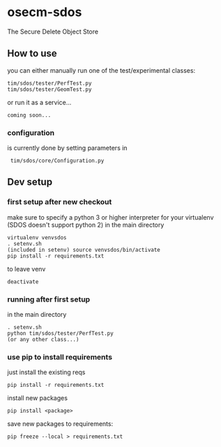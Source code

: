 # osecm-sdos
The Secure Delete Object Store

## How to use
you can either manually run one of the test/experimental classes:

    tim/sdos/tester/PerfTest.py
    tim/sdos/tester/GeomTest.py


or run it as a service...
    
    coming soon...
    
    
### configuration
is currently done by setting parameters in

     tim/sdos/core/Configuration.py


## Dev setup
### first setup after new checkout
make sure to specify a python 3 or higher interpreter for your virtualenv (SDOS doesn't support python 2)
in the main directory


    virtualenv venvsdos
    . setenv.sh
    (included in setenv) source venvsdos/bin/activate
    pip install -r requirements.txt
    

 
to leave venv

    deactivate
    
    
### running after first setup
in the main directory


    . setenv.sh
    python tim/sdos/tester/PerfTest.py
    (or any other class...)
    
    
### use pip to install requirements
just install the existing reqs

    pip install -r requirements.txt
    
install new packages

    pip install <package>


save new packages to requirements:

    pip freeze --local > requirements.txt